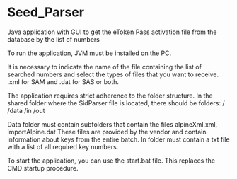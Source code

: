 # Seed_Parser
Java application with GUI to get the eToken Pass activation file from the database by the list of numbers

To run the application, JVM must be installed on the PC.

It is necessary to indicate the name of the file containing the list of searched numbers and 
select the types of files that you want to receive. 
.xml for SAM and .dat for SAS or both.

The application requires strict adherence to the folder structure. 
In the shared folder where the SidParser file is located, there should be folders:
/
/data
/in
/out

Data folder must contain subfolders that contain the files alpineXml.xml, importAlpine.dat
These files are provided by the vendor and contain information about keys from the entire batch.
In folder must contain a txt file with a list of all required key numbers.

To start the application, you can use the start.bat file. This replaces the CMD startup procedure.

